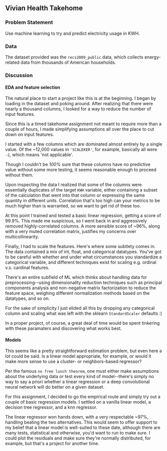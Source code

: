 ## Vivian Health Takehome

### Problem Statement

Use machine learning to try and predict electricity usage in KWH.

### Data

The dataset provided was the `recs2009_public` data, which collects energy-related data from thousands of American households.

### Discussion

#### EDA and feature selection

The natural place to start a project like this is at the beginning. I began by loading in the dataset and poking around. After realizing that there were nearly a thousand columns, I looked for a way to reduce the number of input features.

Since this is a timed takehome assignment not meant to require more than a couple of hours, I made simplifying assumptions all over the place to cut down on input features. 

I started with a few columns which are dominated almost entirely by a single value. Of the ~12,000 values in `'SCALEKER'`, for example, basically all were `-2`, which means 'not applicable'. 

Though I couldn't be *100%* sure that these columns have no predictive value without some more testing, it seems reasonable enough to proceed without them. 

Upon inspecting the data I realized that some of the columns were essentially duplicates of the target `KWH` variable, either containing a subset of the calculation that went into that column or expressing the same quantity in different units. Correlation that's too high can your metrics to be much higher than is warranted, so we want to get rid of these too. 

At this point I trained and tested a basic linear regression, getting a score of 99.9%. This made me suspicious, so I went back in and aggressively removed highly-correlated columns. A more sensible score of ~96%, along with a very muted correlation matrix, justifies my concerns over multicollinearity. 

Finally, I had to scale the features. Here's where some subtlety comes in. The data contained a mix of int, float, and categorical datatypes. You've got to be careful with whether and under what circumstances you standardize a categorical variable, and different techniques exist for scaling e.g. ordinal v.s. cardinal features. 

There's an entire subfield of ML which thinks about handling data for preprocessing--using dimensionality reduction techniques such as principal components analysis and non-negative matrix factorization to reduce the feature space, weighing different normalization methods based on the datatypes, and so on.

For the sake of simplicity I just elided all this by dropping any categorical column and scaling what was left with the sklearn `StandardScaler` defaults :)

In a proper project, of course, a great deal of time would be spent tinkering with these paramaters and discovering what works best. 

#### Models

This seems like a pretty straightforward estimation problem, but even here a lot could be said. Is a linear model appropriate, for example, or would it make more sense to use a cluster- or neighbors-based regressor?

Per the famous `no free lunch theorem`, one must either make assumptions about the underlying data or test every kind of model--there's simply no way to say a priori whether a linear regression or a deep convolutional neural network will do better on a given dataset. 

For this assignment, I decided to go the empirical route and simply try out a couple of basic regression models. I settled on a vanilla linear model, a decision tree regressor, and a knn regressor. 

The linear regressor won hands down, with a very respectable ~97%, handling beating the two alternatives. This would seem to offer support to my belief that a linear model is well-suited to these date, although there are many tests, statistical and otherwise, you'd want to run to make sure. I could plot the residuals and make sure they're normally distributed, for example, but that's a project for another time. 

